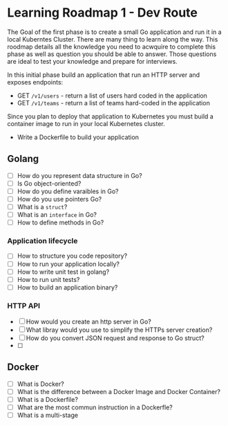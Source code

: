 # Learning Roadmap 1 - Dev Route

The Goal of the first phase is to create a small Go application and run it in a local Kuberntes Cluster. There are many thing to learn along the way. This roodmap details all the knowledge you need to acwquire to complete this phase as well as question you should be able to answer. Those questions are ideal to test your knowledge and prepare for interviews.

In this initial phase build an application that run an HTTP server and exposes endpoints:
* GET `/v1/users` - return a list of users hard coded in the application
* GET `/v1/teams` - return a list of teams hard-coded in the application

Since you plan to deploy that application to Kubernetes you must build a container image to run in your local Kubernetes cluster.
* Write a Dockerfile to build your application

## Golang

* [ ] How do you represent data structure in Go?
* [ ] Is Go object-oriented?
* [ ] How do you define varaibles in Go?
* [ ] How do you use pointers Go?
* [ ] What is a `struct`?
* [ ] What is an `interface` in Go?
* [ ] How to define methods in Go?

### Application lifecycle

* [ ] How to structure you code repository?
* [ ] How to run your application locally?
* [ ] How to write unit test in golang?
* [ ] How to run unit tests?
* [ ] How to build an application binary?

### HTTP API

* [ ] How would you create an http server in Go?
* [ ] What libray would you use to simplify the HTTPs server creation?
* [ ] How do you convert JSON request and response to Go struct?
* [ ] 

## Docker

* [ ] What is Docker?
* [ ] What is the difference between a Docker Image and Docker Container?
* [ ] What is a Dockerfile?
* [ ] What are the most commun instruction in a Dockerfle?
* [ ] What is a multi-stage